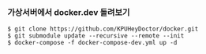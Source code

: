 
<!-- ### 서버 시작하기



```shell
$ git clone https://github.com/KPUHeyDoctor/docker.git
$ git submodule update --recursive --remote --init
$ cd frontend
$ yarn
$ yarn build
$ cd ..
$ docker-compose up --build -d
``` -->

### 가상서버에서 docker.dev 돌려보기
```shell
$ git clone https://github.com/KPUHeyDoctor/docker.git
$ git submodule update --recursive --remote --init
$ docker-compose -f docker-compose-dev.yml up -d
```